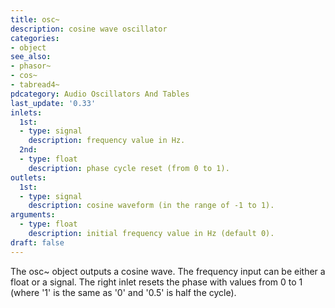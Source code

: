 ```yaml
---
title: osc~
description: cosine wave oscillator
categories:
- object
see_also:
- phasor~
- cos~
- tabread4~
pdcategory: Audio Oscillators And Tables
last_update: '0.33'
inlets:
  1st:
  - type: signal
    description: frequency value in Hz.
  2nd:
  - type: float
    description: phase cycle reset (from 0 to 1).
outlets:
  1st:
  - type: signal
    description: cosine waveform (in the range of -1 to 1).
arguments:
  - type: float
    description: initial frequency value in Hz (default 0).
draft: false
---
```

The osc~ object outputs a cosine wave. The frequency input can be either a float or a signal. The right inlet resets the phase with values from 0 to 1 (where '1' is the same as '0' and '0.5' is half the cycle).
